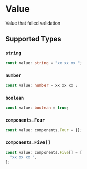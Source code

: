 # Value

Value that failed validation


## Supported Types

### `string`

```typescript
const value: string = "xx xx xx ";
```

### `number`

```typescript
const value: number = xx xx xx ;
```

### `boolean`

```typescript
const value: boolean = true;
```

### `components.Four`

```typescript
const value: components.Four = {};
```

### `components.Five[]`

```typescript
const value: components.Five[] = [
  "xx xx xx ",
];
```

